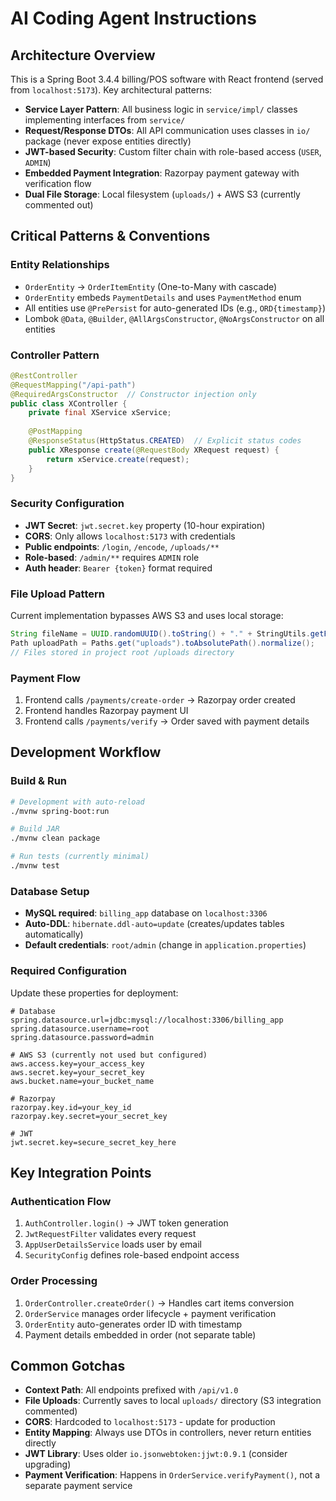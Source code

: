 # AI Coding Agent Instructions

## Architecture Overview

This is a Spring Boot 3.4.4 billing/POS software with React frontend (served from `localhost:5173`). Key architectural patterns:

- **Service Layer Pattern**: All business logic in `service/impl/` classes implementing interfaces from `service/`
- **Request/Response DTOs**: All API communication uses classes in `io/` package (never expose entities directly)
- **JWT-based Security**: Custom filter chain with role-based access (`USER`, `ADMIN`)
- **Embedded Payment Integration**: Razorpay payment gateway with verification flow
- **Dual File Storage**: Local filesystem (`uploads/`) + AWS S3 (currently commented out)

## Critical Patterns & Conventions

### Entity Relationships
- `OrderEntity` → `OrderItemEntity` (One-to-Many with cascade)
- `OrderEntity` embeds `PaymentDetails` and uses `PaymentMethod` enum
- All entities use `@PrePersist` for auto-generated IDs (e.g., `ORD{timestamp}`)
- Lombok `@Data`, `@Builder`, `@AllArgsConstructor`, `@NoArgsConstructor` on all entities

### Controller Pattern
```java
@RestController
@RequestMapping("/api-path")
@RequiredArgsConstructor  // Constructor injection only
public class XController {
    private final XService xService;
    
    @PostMapping
    @ResponseStatus(HttpStatus.CREATED)  // Explicit status codes
    public XResponse create(@RequestBody XRequest request) {
        return xService.create(request);
    }
}
```

### Security Configuration
- **JWT Secret**: `jwt.secret.key` property (10-hour expiration)
- **CORS**: Only allows `localhost:5173` with credentials
- **Public endpoints**: `/login`, `/encode`, `/uploads/**`
- **Role-based**: `/admin/**` requires `ADMIN` role
- **Auth header**: `Bearer {token}` format required

### File Upload Pattern
Current implementation bypasses AWS S3 and uses local storage:
```java
String fileName = UUID.randomUUID().toString() + "." + StringUtils.getFilenameExtension(file.getOriginalFilename());
Path uploadPath = Paths.get("uploads").toAbsolutePath().normalize();
// Files stored in project root /uploads directory
```

### Payment Flow
1. Frontend calls `/payments/create-order` → Razorpay order created
2. Frontend handles Razorpay payment UI
3. Frontend calls `/payments/verify` → Order saved with payment details

## Development Workflow

### Build & Run
```bash
# Development with auto-reload
./mvnw spring-boot:run

# Build JAR
./mvnw clean package

# Run tests (currently minimal)
./mvnw test
```

### Database Setup
- **MySQL required**: `billing_app` database on `localhost:3306`
- **Auto-DDL**: `hibernate.ddl-auto=update` (creates/updates tables automatically)
- **Default credentials**: `root/admin` (change in `application.properties`)

### Required Configuration
Update these properties for deployment:
```properties
# Database
spring.datasource.url=jdbc:mysql://localhost:3306/billing_app
spring.datasource.username=root
spring.datasource.password=admin

# AWS S3 (currently not used but configured)
aws.access.key=your_access_key
aws.secret.key=your_secret_key
aws.bucket.name=your_bucket_name

# Razorpay
razorpay.key.id=your_key_id
razorpay.key.secret=your_secret_key

# JWT
jwt.secret.key=secure_secret_key_here
```

## Key Integration Points

### Authentication Flow
1. `AuthController.login()` → JWT token generation
2. `JwtRequestFilter` validates every request
3. `AppUserDetailsService` loads user by email
4. `SecurityConfig` defines role-based endpoint access

### Order Processing
1. `OrderController.createOrder()` → Handles cart items conversion
2. `OrderService` manages order lifecycle + payment verification
3. `OrderEntity` auto-generates order ID with timestamp
4. Payment details embedded in order (not separate table)

## Common Gotchas

- **Context Path**: All endpoints prefixed with `/api/v1.0`
- **File Uploads**: Currently saves to local `uploads/` directory (S3 integration commented)
- **CORS**: Hardcoded to `localhost:5173` - update for production
- **Entity Mapping**: Always use DTOs in controllers, never return entities directly
- **JWT Library**: Uses older `io.jsonwebtoken:jjwt:0.9.1` (consider upgrading)
- **Payment Verification**: Happens in `OrderService.verifyPayment()`, not a separate payment service